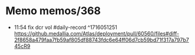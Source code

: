 # Memo memos/368
- 11:54 fix dcr vol #daily-record ^1716051251
https://github.medallia.com/Atlas/deployment/pull/60560/files#diff-2f8658a479faa7fb59af805df88743fdc6e64ff06d7cb59bd71f317a797b745cR9